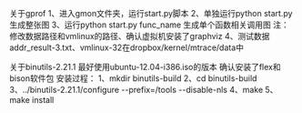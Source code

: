 关于gprof
1、进入gmon文件夹，运行start.py脚本
2、单独运行python start.py 生成整张图
3、运行python start.py func_name 生成单个函数相关调用图
   注：修改数据路径和vmlinux的路径、确认虚拟机安装了graphviz
4、测试数据addr_result-3.txt、vmlinux-32在dropbox/kernel/mtrace/data中

关于binutils-2.21.1
最好使用ubuntu-12.04-i386.iso的版本
确认安装了flex和bison软件包
安装过程：
1、mkdir binutils-build
2、cd binutils-build
3、../binutils-2.21.1/configure  --prefix=/tools --disable-nls
4、make
5、make install
